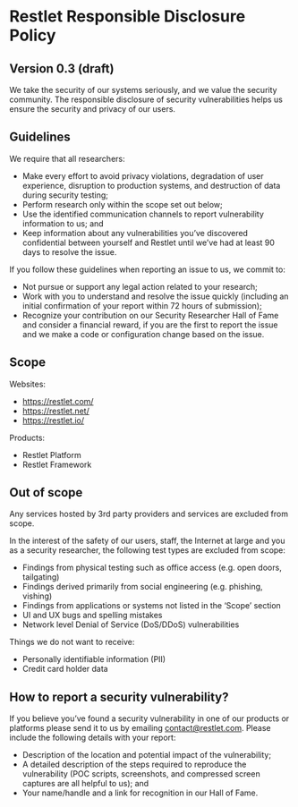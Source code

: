 # Restlet Responsible Disclosure Policy

## Version 0.3 (draft)

We take the security of our systems seriously, and we value the security community. The responsible disclosure of security vulnerabilities helps us ensure the security and privacy of our users.

## Guidelines

We require that all researchers:
* Make every effort to avoid privacy violations, degradation of user experience, disruption to production systems, and destruction of data during security testing;
* Perform research only within the scope set out below; 
* Use the identified communication channels to report vulnerability information to us; and
* Keep information about any vulnerabilities you’ve discovered confidential between yourself and Restlet until we’ve had at least 90 days to resolve the issue.

If you follow these guidelines when reporting an issue to us, we commit to:
* Not pursue or support any legal action related to your research;
* Work with you to understand and resolve the issue quickly (including an initial confirmation of your report within 72 hours of submission);
* Recognize your contribution on our Security Researcher Hall of Fame and consider a financial reward, if you are the first to report the issue and we make a code or configuration change based on the issue.

## Scope

Websites:
* https://restlet.com/
* https://restlet.net/
* https://restlet.io/

Products:
* Restlet Platform
* Restlet Framework

## Out of scope  
Any services hosted by 3rd party providers and services are excluded from scope.

In the interest of the safety of our users, staff, the Internet at large and you as a security researcher, the following test types are excluded from scope: 
* Findings from physical testing such as office access (e.g. open doors, tailgating)
* Findings derived primarily from social engineering (e.g. phishing, vishing)
* Findings from applications or systems not listed in the ‘Scope’ section
* UI and UX bugs and spelling mistakes
* Network level Denial of Service (DoS/DDoS) vulnerabilities

Things we do not want to receive: 
* Personally identifiable information (PII) 
* Credit card holder data

## How to report a security vulnerability?  

If you believe you’ve found a security vulnerability in one of our products or platforms please send it to us by emailing contact@restlet.com. Please include the following details with your report:

* Description of the location and potential impact of the vulnerability;
* A detailed description of the steps required to reproduce the vulnerability (POC scripts, screenshots, and compressed screen captures are all helpful to us); and
* Your name/handle and a link for recognition in our Hall of Fame.
